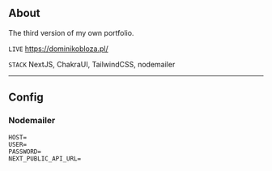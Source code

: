 ## About

The third version of my own portfolio.

`LIVE` https://dominikobloza.pl/

`STACK` NextJS, ChakraUI, TailwindCSS, nodemailer

---

## Config

### Nodemailer

```env
HOST=
USER=
PASSWORD=
NEXT_PUBLIC_API_URL=
```

